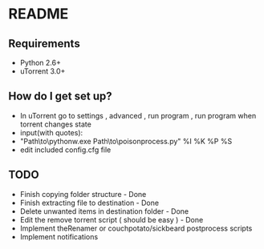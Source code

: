 # README #

## Requirements ##

* Python 2.6+
* uTorrent 3.0+

## How do I get set up? ##

* In uTorrent go to settings , advanced , run program , run program when torrent changes state
* input(with quotes):
* "Path\to\pythonw.exe Path\to\poisonprocess.py" %I %K %P %S
* edit included config.cfg file

## TODO ##

* Finish copying folder structure - Done
* Finish extracting file to destination - Done
* Delete unwanted items in destination folder - Done
* Edit the remove torrent script ( should be easy ) - Done
* Implement theRenamer or couchpotato/sickbeard postprocess scripts
* Implement notifications